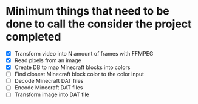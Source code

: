 # Minimum things that need to be done to call the consider the project completed

- [x] Transform video into N amount of frames with FFMPEG
- [x] Read pixels from an image
- [x] Create DB to map Minecraft blocks into colors
- [ ] Find closest Minecraft block color to the color input
- [ ] Decode Minecraft DAT files
- [ ] Encode Minecraft DAT files
- [ ] Transform image into DAT file